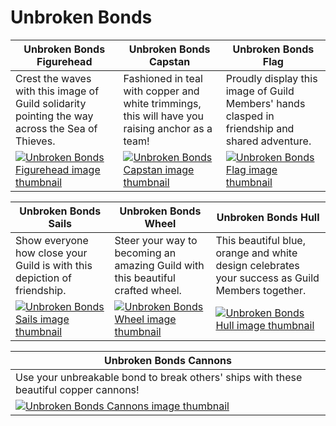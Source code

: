 # Unbroken Bonds

| Unbroken Bonds Figurehead | Unbroken Bonds Capstan | Unbroken Bonds Flag |
| ------------------------- | ---------------------- | ------------------- |
| Crest the waves with this image of Guild solidarity pointing the way across the Sea of Thieves. | Fashioned in teal with copper and white trimmings, this will have you raising anchor as a team! | Proudly display this image of Guild Members' hands clasped in friendship and shared adventure. |
| [![Unbroken Bonds Figurehead image thumbnail](https://seaofthieves.wiki.gg/images/e/ec/Unbroken_Bonds_Figurehead.png)](https://seaofthieves.wiki.gg/wiki/Unbroken_Bonds_Figurehead) | [![Unbroken Bonds Capstan image thumbnail](https://seaofthieves.wiki.gg/images/6/64/Unbroken_Bonds_Capstan.png)](https://seaofthieves.wiki.gg/wiki/Unbroken_Bonds_Capstan) | [![Unbroken Bonds Flag image thumbnail](https://seaofthieves.wiki.gg/images/8/8f/Unbroken_Bonds_Flag.png)](https://seaofthieves.wiki.gg/wiki/Unbroken_Bonds_Flag) |

| Unbroken Bonds Sails | Unbroken Bonds Wheel | Unbroken Bonds Hull |
| -------------------- | -------------------- | ------------------- |
| Show everyone how close your Guild is with this depiction of friendship. | Steer your way to becoming an amazing Guild with this beautiful crafted wheel. | This beautiful blue, orange and white design celebrates your success as Guild Members together. |
| [![Unbroken Bonds Sails image thumbnail](https://seaofthieves.wiki.gg/images/8/80/Unbroken_Bonds_Sails.png)](https://seaofthieves.wiki.gg/wiki/Unbroken_Bonds_Sails) | [![Unbroken Bonds Wheel image thumbnail](https://seaofthieves.wiki.gg/images/b/b0/Unbroken_Bonds_Wheel.png)](https://seaofthieves.wiki.gg/wiki/Unbroken_Bonds_Wheel) | [![Unbroken Bonds Hull image thumbnail](https://seaofthieves.wiki.gg/images/d/dd/Unbroken_Bonds_Hull.png)](https://seaofthieves.wiki.gg/wiki/Unbroken_Bonds_Hull) |

| Unbroken Bonds Cannons |
| ---------------------- |
| Use your unbreakable bond to break others' ships with these beautiful copper cannons! |
| [![Unbroken Bonds Cannons image thumbnail](https://seaofthieves.wiki.gg/images/e/e4/Unbroken_Bonds_Cannons.png)](https://seaofthieves.wiki.gg/wiki/Unbroken_Bonds_Cannons) |
